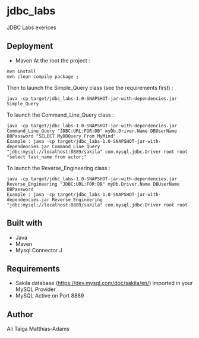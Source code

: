 # jdbc_labs
JDBC Labs exerices

## Deployment

* Maven
At the root the project :
```
mvn install
mvn clean compile package ;
```
Then to launch the Simple_Query class (see the requirements first) : 
```
java -cp target/jdbc_labs-1.0-SNAPSHOT-jar-with-dependencies.jar Simple_Query
```
To launch the Command_Line_Query class : 
```
java -cp target/jdbc_labs-1.0-SNAPSHOT-jar-with-dependencies.jar Command_Line_Query "JDBC:URL:FOR:DB" myDb.Driver.Name DBUserName DBPassword "SELECT MyDBQuery From MyMind"
Example : java -cp target/jdbc_labs-1.0-SNAPSHOT-jar-with-dependencies.jar Command_Line_Query "jdbc:mysql://localhost:8889/sakila" com.mysql.jdbc.Driver root root "select last_name from actor;"
```
To launch the Reverse_Engineering class : 
```
java -cp target/jdbc_labs-1.0-SNAPSHOT-jar-with-dependencies.jar Reverse_Engineering "JDBC:URL:FOR:DB" myDb.Driver.Name DBUserName DBPassword
Example : java -cp target/jdbc_labs-1.0-SNAPSHOT-jar-with-dependencies.jar Reverse_Engineering "jdbc:mysql://localhost:8889/sakila" com.mysql.jdbc.Driver root root
```

## Built with

* Java
* Maven
* Mysql Connector J

## Requirements

* Sakila database (https://dev.mysql.com/doc/sakila/en/) imported in your MySQL Provider
* MySQL Active on Port 8889

## Author

Ali Taïga Matthias-Adams  

